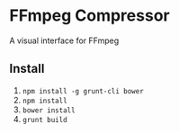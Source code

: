 # FFmpeg Compressor

A visual interface for FFmpeg


## Install

1. `npm install -g grunt-cli bower`
2. `npm install`
3. `bower install`
4. `grunt build`
